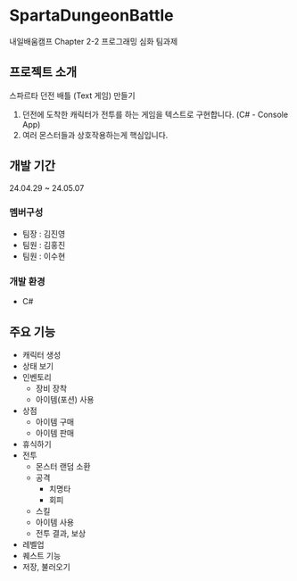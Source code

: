 # SpartaDungeonBattle
내일배움캠프 Chapter 2-2 프로그래밍 심화 팀과제

## 프로젝트 소개
스파르타 던전 배틀 (Text 게임) 만들기
1. 던전에 도착한 캐릭터가 전투를 하는 게임을 텍스트로 구현합니다. (C# - Console App)
2. 여러 몬스터들과 상호작용하는게 핵심입니다.

## 개발 기간
24.04.29 ~ 24.05.07

### 멤버구성
- 팀장 : 김진영
- 팀원 : 김홍진
- 팀원 : 이수현

### 개발 환경
-  C#

## 주요 기능
- 캐릭터 생성
- 상태 보기
- 인벤토리
  - 장비 장착
  - 아이템(포션) 사용
- 상점
  - 아이템 구매
  - 아이템 판매
-  휴식하기
-  전투
    - 몬스터 랜덤 소환
    - 공격
      - 치명타
      - 회피  
    - 스킬
    - 아이템 사용
    - 전투 결과, 보상
- 레벨업
- 퀘스트 기능
- 저장, 불러오기

